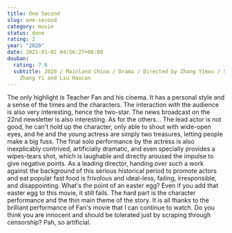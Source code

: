 ```yaml
---
title: One Second
slug: one-second
category: movie
status: done
rating: 2
year: "2020"
date: 2021-01-02 04:56:27+08:00
douban:
  rating: 7.6
  subtitle: 2020 / Mainland China / Drama / Directed by Zhang Yimou / Starring
    Zhang Yi and Liu Haocun
---
```


The only highlight is Teacher Fan and his cinema. It has a personal style and a sense of the times and the characters. The interaction with the audience is also very interesting, hence the two-star. The news broadcast on the 22nd newsletter is also interesting. As for the others... The lead actor is not good, he can't hold up the character, only able to shout with wide-open eyes, and he and the young actress are simply two treasures, letting people make a big fuss. The final solo performance by the actress is also inexplicably contrived, artificially dramatic, and even specially provides a wipes-tears shot, which is laughable and directly aroused the impulse to give negative points. As a leading director, handing over such a work against the background of this serious historical period to promote actors and eat popular fast food is frivolous and ideal-less, failing, irresponsible, and disappointing. What's the point of an easter egg? Even if you add that easter egg to this movie, it still fails. The hard part is the character performance and the thin main theme of the story. It is all thanks to the brilliant performance of Fan's movie that I can continue to watch. Do you think you are innocent and should be tolerated just by scraping through censorship? Pah, so artificial.
